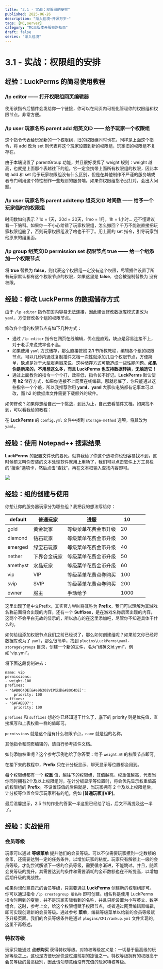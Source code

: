 ```yaml
---
title: "3.1 - 实战：权限组的安排"
published: 2025-06-26
description: "渐入佳境~开源万岁~"
tags: [MC,server]
category: "MC高版本开服领路指南"
draft: false
series: "渐入佳境"
---
```


# 3.1 - 实战：权限组的安排

## 经验：LuckPerms 的简易使用教程

### /lp editor —— 打开权限组网页编辑器

使用该指令后插件会发给你一个链接，你可以在网页内可视化管理你的权限组和权限节点，非常方便。

### /lp user 玩家名称 parent add 组英文ID —— 给予玩家一个权限组

这个指令代表给玩家新的一个权限组，旧的权限组同时也在。同样是上面这个指令，将 add 改为 set 则代表将这个玩家设置到新的权限组，玩家旧的权限组不复存在。

由于本端设置了 parentGroup 功能，并且很好发挥了 weight 规则：weight 越高，也就是上面那个表越往下的组，它一定会携带上面所有权限组的权限，因此本端 add 和 set 给予玩家权限组没有什么区别，但是在其他制作不严谨的服务端或者专门利用这个特性制作一些规则的服务端，如果你权限组指令没打对，会出大问题。

### /lp user 玩家名称 parent addtemp 组英文ID 时间数 —— **给予一个玩家临时的权限组**

时间数如何表示？1d = 1天，30d = 30天，1mo = 1月，1h = 1小时... 还不懂建议看一下脑科。如果你一不小心给错了玩家权限组，怎么撤回？千万不能说直接把玩家权限组删了，否则玩家权限组没了啥也干不了。用上面的 set 指令，引导玩家到他原来的组里面。

### /lp group 组英文ID permission set 权限节点 true —— **给一个组添加一个权限节点**

将 **true** 替换为 **false**，则代表这个权限组一定没有这个权限，尽管插件设置了所有玩家默认都有这个权限节点的权限，如果这里是 **false**，也会被强制替换为 没有权限。

## 经验：修改 LuckPerms 的数据储存方式

由于 `/lp editor` 指令在国内容易无法连接，因此建议修改数据库模式更改为 `yaml`，方便修改各个组的权限节点。

修改各个组的权限节点有如下几种方式：

* 通过 `/lp editor` 指令在网页在线编辑，优点是直观，缺点是容易连接不上，对于老手来说效率也不高。
* 如果使用 `yaml` 方式储存，那么直接按照 **2.1** 节所教教程，编辑各个组的权限节点，可以几秒内通过复制插件文档一次性就添加几百个权限节点，方便简单，缺点是对于大型服务器来说，这种储存方式可能造成一些性能问题。**如果你是新来的，不用想这么多，而且 LuckPerms 也支持数据转换，无脑选它！**
* 通过上面教你的指令一个个打，效率低，指令长不好记。**LuckPerms** 默认使用 **h2** 储存方式，如果你连接不上网页在线编辑，那就悲催了，你只能通过这些指令一个个敲，所以我推荐你用 **yaml**，**yaml** 大家伙电脑都有记事本可以改，而 h2 的数据库文件需要下载额外的软件。

如何修改？如果你想给自己一个挑战，到此为止，自己去看插件文档。如果找不到，可以看我给的教程：

在 **LuckPerms** 的 `config.yml` 文件中找到 `storage-method` 选项，将其改为 `yaml`。

## 经验：使用 Notepad++ 搜索结果

**LuckPerms** 的配置文件长的要死，就算我给了你这个选项你也很容易找不到，这时候前文叫你安装的文本处理软件就用上用场了，我们可以点击软件上方工具栏的“搜索”选项卡，然后点击“查找”，再在文本框输入查找内容即可。

![](https://400373137-files.gitbook.io/~/files/v0/b/gitbook-x-prod.appspot.com/o/spaces%2FFlP4xP4pRQ4Bt9AMcMkX%2Fuploads%2FJy669vgmsFasGX6ldNDp%2Fimage.png?alt=media\&token=88741775-6895-477b-9c3a-c97f361087c4)

## 经验：组的创建与使用

你想让你的服务器玩家分为哪些组？我把我的想法写给你：

| default  | 普通玩家   | 进服         | 10   |   |   |
| -------- | ------ | ---------- | ---- | - | - |
| gold     | 黄金玩家   | 等级菜单花费金币升级 | 20   |   |   |
| diamond  | 钻石玩家   | 等级菜单花费金币升级 | 30   |   |   |
| emerged  | 绿宝石玩家  | 等级菜单花费金币升级 | 40   |   |   |
| nether   | 下界合金玩家 | 等级菜单花费金币升级 | 50   |   |   |
| amethyst | 水晶玩家   | 等级菜单花费金币升级 | 60   |   |   |
| vip      | VIP    | 等级菜单花费点券购买 | 100  |   |   |
| svip     | SVIP   | 等级菜单花费点券购买 | 200  |   |   |
| owner    | 服主     | 手动给予       | 1000 |   |   |

这里出现了组中文Prefix，其实官方Wiki将其称为 **Prefix**，我们可以理解为其游戏名称前面将会出现的内容。还有一个 **Suffixes**，是在游戏名称后面出现的内容，这两个不会平白无故的显示的，所以放心的在这里添加吧，尽管你不知道具体干什么的。

如何给组添加权限节点我们之前已经说了，那么如何创建组呢？如果前文你已经将数据库改为了 `yaml`，那么很简单，找到 `plugins\LuckPerms\yaml-storage\groups` 目录，创建一个新的文件，名为“组英文id.yml”，例如“vip.yml”。

将下面这段复制进去：

```
name: vip
permissions:
- weight.100
prefixes:
- '&#B0C4DE[&#e9b308VIP玩家&#B0C4DE]':
    priority: 100
suffixes:
- '&#FAEBD7':
    priority: 100
```

`prefixes` 和 `suffixes` 想必你已经知道干什么了，底下的 priority 则是优先值，直接填写和上表权重一样的值即可。

`permissions` 就是这个组有什么权限节点，`name` 就是组的名称。

其他指令和网页编辑的，请自行参考插件文档。

如何添加权重呢？这个参考示例也给了你答案：给予 `weight.值` 的权限节点即可。

在接下来的教程中，**Prefix** 只在计分板显示、聊天显示等位置都会用到。

每个权限组都有一个 **权重** 值，越往下的权限组，其值越高。权重值越高，代表当你同时拥有2个及以上权限组时，在计分板显示等位置时，将会优先显示权重值高的权限组的 **Prefix**。不设置该值的后果就是，当玩家拥有 2 个及以上权限组后，计分板等位置会显示玩家所有的组，例如 **\[普通玩家]\[VIP]**。

最后温馨提示，2.5 节的作业的答案一半这里已经给了哦，后文不再提及这一半了。

## 经验：实战使用

### 会员等级

玩家可以通过 **等级菜单** 提升他们的会员等级。可以不仅需要玩家攒到一定数额的金币，还需要达到一定的任务条件，以增加玩家的粘度。玩家只有解锁上一级的会员等级，才能尝试解锁下一级的会员等级，需要循序渐进，不能跳过。并且，随着会员等级的提升，其需要达到的条件和需要消耗的金币数额也在不断提高，以增加后期升级的挑战性。

如果你想创建自己的会员等级，只需要通过 **LuckPerms** 创建新的权限组即可。你可以通过指令 `/lp creategroup 组名称` 即可创建。组名称是使用 LuckPerms 指令时用到的变量，并不是玩家实际看到的名称，并且只能设置为小写英文、数字组合。这时，参考上文，给这个权限组赋予权限节点，或者通过网页编辑器编辑，即可实现创建新的会员等级。通过参考 **菜单**，编辑等级菜单以给新的会员等级赋予升级页面。我们的会员等级条件是通过 `plugins/CMI/rankup.yml` 文件实现的，这里不再叙述。

### 特权等级

玩家只能通过 **点券购买** 获得特权等级。对特权等级定义是：一切基于最高级的玩家等级之上。这也是方便玩家快速过渡前期的捷径之一。特权等级拥有的权限高于会员等级的最高级别，因此请勿随意给没有充值的玩家特权等级。

